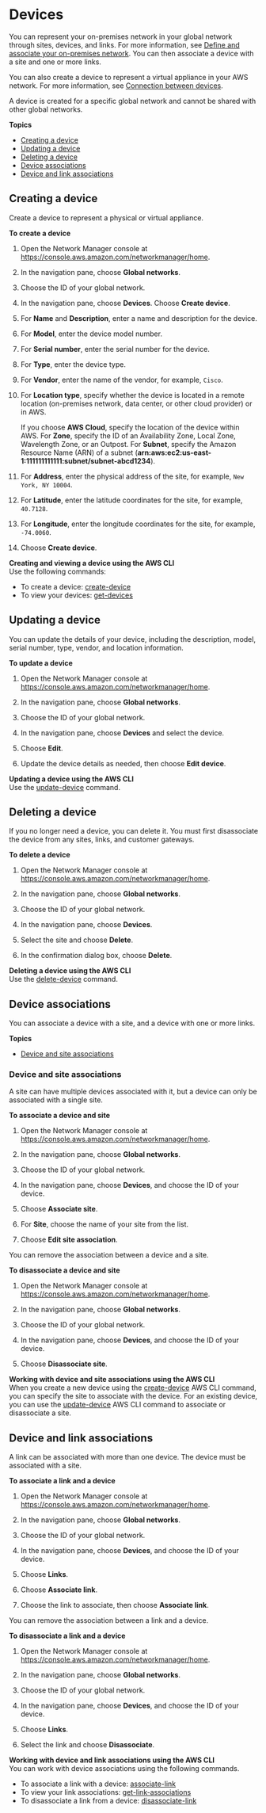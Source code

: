 # Devices<a name="devices"></a>

You can represent your on\-premises network in your global network through sites, devices, and links\. For more information, see [Define and associate your on\-premises network](how-network-manager-works.md#nm-how-it-works-on-premises)\. You can then associate a device with a site and one or more links\.

You can also create a device to represent a virtual appliance in your AWS network\. For more information, see [Connection between devices](network-manager-scenarios.md#scenario-tgw-connect)\.

A device is created for a specific global network and cannot be shared with other global networks\.

**Topics**
+ [Creating a device](#creating-a-device)
+ [Updating a device](#updating-a-device)
+ [Deleting a device](#deleting-a-device)
+ [Device associations](#device-associations)
+ [Device and link associations](#device-link-association)

## Creating a device<a name="creating-a-device"></a>

Create a device to represent a physical or virtual appliance\.

**To create a device**

1. Open the Network Manager console at [https://console\.aws\.amazon\.com/networkmanager/home](https://console.aws.amazon.com/networkmanager/home)\.

1. In the navigation pane, choose **Global networks**\.

1. Choose the ID of your global network\.

1. In the navigation pane, choose **Devices**\. Choose **Create device**\.

1. For **Name** and **Description**, enter a name and description for the device\.

1. For **Model**, enter the device model number\.

1. For **Serial number**, enter the serial number for the device\.

1. For **Type**, enter the device type\.

1. For **Vendor**, enter the name of the vendor, for example, `Cisco`\.

1. For **Location type**, specify whether the device is located in a remote location \(on\-premises network, data center, or other cloud provider\) or in AWS\.

   If you choose **AWS Cloud**, specify the location of the device within AWS\. For **Zone**, specify the ID of an Availability Zone, Local Zone, Wavelength Zone, or an Outpost\. For **Subnet**, specify the Amazon Resource Name \(ARN\) of a subnet \(**arn:aws:ec2:us\-east\-1:111111111111:subnet/subnet\-abcd1234**\)\.

1. For **Address**, enter the physical address of the site, for example, `New York, NY 10004`\.

1. For **Latitude**, enter the latitude coordinates for the site, for example, `40.7128`\.

1. For **Longitude**, enter the longitude coordinates for the site, for example, `-74.0060`\.

1. Choose **Create device**\.

**Creating and viewing a device using the AWS CLI**  
Use the following commands:
+ To create a device: [create\-device](https://docs.aws.amazon.com/cli/latest/reference/networkmanager/create-device.html)
+ To view your devices: [get\-devices](https://docs.aws.amazon.com/cli/latest/reference/networkmanager/get-devices.html)

## Updating a device<a name="updating-a-device"></a>

You can update the details of your device, including the description, model, serial number, type, vendor, and location information\.

**To update a device**

1. Open the Network Manager console at [https://console\.aws\.amazon\.com/networkmanager/home](https://console.aws.amazon.com/networkmanager/home)\.

1. In the navigation pane, choose **Global networks**\.

1. Choose the ID of your global network\.

1. In the navigation pane, choose **Devices** and select the device\.

1. Choose **Edit**\.

1. Update the device details as needed, then choose **Edit device**\.

**Updating a device using the AWS CLI**  
Use the [update\-device](https://docs.aws.amazon.com/cli/latest/reference/networkmanager/update-device.html) command\.

## Deleting a device<a name="deleting-a-device"></a>

If you no longer need a device, you can delete it\. You must first disassociate the device from any sites, links, and customer gateways\.

**To delete a device**

1. Open the Network Manager console at [https://console\.aws\.amazon\.com/networkmanager/home](https://console.aws.amazon.com/networkmanager/home)\.

1. In the navigation pane, choose **Global networks**\.

1. Choose the ID of your global network\.

1. In the navigation pane, choose **Devices**\.

1. Select the site and choose **Delete**\.

1. In the confirmation dialog box, choose **Delete**\.

**Deleting a device using the AWS CLI**  
Use the [delete\-device](https://docs.aws.amazon.com/cli/latest/reference/networkmanager/delete-device.html) command\.

## Device associations<a name="device-associations"></a>

You can associate a device with a site, and a device with one or more links\.

**Topics**
+ [Device and site associations](#device-site-association)

### Device and site associations<a name="device-site-association"></a>

 A site can have multiple devices associated with it, but a device can only be associated with a single site\.

**To associate a device and site**

1. Open the Network Manager console at [https://console\.aws\.amazon\.com/networkmanager/home](https://console.aws.amazon.com/networkmanager/home)\.

1. In the navigation pane, choose **Global networks**\.

1. Choose the ID of your global network\.

1. In the navigation pane, choose **Devices**, and choose the ID of your device\.

1. Choose **Associate site**\.

1. For **Site**, choose the name of your site from the list\.

1. Choose **Edit site association**\.

You can remove the association between a device and a site\.

**To disassociate a device and site**

1. Open the Network Manager console at [https://console\.aws\.amazon\.com/networkmanager/home](https://console.aws.amazon.com/networkmanager/home)\.

1. In the navigation pane, choose **Global networks**\.

1. Choose the ID of your global network\.

1. In the navigation pane, choose **Devices**, and choose the ID of your device\.

1. Choose **Disassociate site**\.

**Working with device and site associations using the AWS CLI**  
When you create a new device using the [create\-device](https://docs.aws.amazon.com/cli/latest/reference/networkmanager/create-device.html) AWS CLI command, you can specify the site to associate with the device\. For an existing device, you can use the [update\-device](https://docs.aws.amazon.com/cli/latest/reference/networkmanager/update-device.html) AWS CLI command to associate or disassociate a site\.

## Device and link associations<a name="device-link-association"></a>

A link can be associated with more than one device\. The device must be associated with a site\.

**To associate a link and a device**

1. Open the Network Manager console at [https://console\.aws\.amazon\.com/networkmanager/home](https://console.aws.amazon.com/networkmanager/home)\.

1. In the navigation pane, choose **Global networks**\.

1. Choose the ID of your global network\.

1. In the navigation pane, choose **Devices**, and choose the ID of your device\.

1. Choose **Links**\.

1. Choose **Associate link**\.

1. Choose the link to associate, then choose **Associate link**\.

You can remove the association between a link and a device\.

**To disassociate a link and a device**

1. Open the Network Manager console at [https://console\.aws\.amazon\.com/networkmanager/home](https://console.aws.amazon.com/networkmanager/home)\.

1. In the navigation pane, choose **Global networks**\.

1. Choose the ID of your global network\.

1. In the navigation pane, choose **Devices**, and choose the ID of your device\.

1. Choose **Links**\.

1. Select the link and choose **Disassociate**\.

**Working with device and link associations using the AWS CLI**  
You can work with device associations using the following commands\.
+ To associate a link with a device: [associate\-link](https://docs.aws.amazon.com/cli/latest/reference/networkmanager/associate-link.html)
+ To view your link associations: [get\-link\-associations](https://docs.aws.amazon.com/cli/latest/reference/networkmanager/get-link-associations.html)
+ To disassociate a link from a device: [disassociate\-link](https://docs.aws.amazon.com/cli/latest/reference/networkmanager/disassociate-link.html)